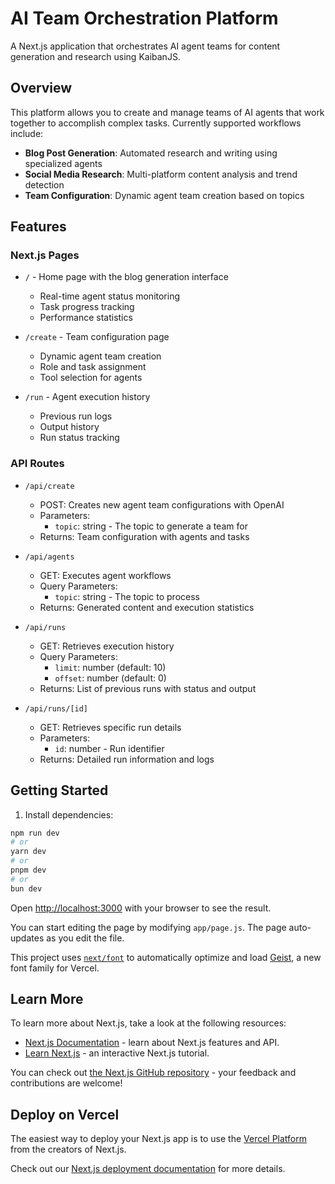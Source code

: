 # AI Team Orchestration Platform

A Next.js application that orchestrates AI agent teams for content generation and research using KaibanJS.

## Overview

This platform allows you to create and manage teams of AI agents that work together to accomplish complex tasks. Currently supported workflows include:

- **Blog Post Generation**: Automated research and writing using specialized agents
- **Social Media Research**: Multi-platform content analysis and trend detection
- **Team Configuration**: Dynamic agent team creation based on topics

## Features

### Next.js Pages

- `/` - Home page with the blog generation interface
  - Real-time agent status monitoring
  - Task progress tracking
  - Performance statistics
  
- `/create` - Team configuration page
  - Dynamic agent team creation
  - Role and task assignment
  - Tool selection for agents

- `/run` - Agent execution history
  - Previous run logs
  - Output history
  - Run status tracking

### API Routes

- `/api/create`
  - POST: Creates new agent team configurations with OpenAI
  - Parameters:
    - `topic`: string - The topic to generate a team for
  - Returns: Team configuration with agents and tasks

- `/api/agents`
  - GET: Executes agent workflows
  - Query Parameters:
    - `topic`: string - The topic to process
  - Returns: Generated content and execution statistics

- `/api/runs`
  - GET: Retrieves execution history
  - Query Parameters:
    - `limit`: number (default: 10)
    - `offset`: number (default: 0)
  - Returns: List of previous runs with status and output

- `/api/runs/[id]`
  - GET: Retrieves specific run details
  - Parameters:
    - `id`: number - Run identifier
  - Returns: Detailed run information and logs

## Getting Started

1. Install dependencies:

```bash
npm run dev
# or
yarn dev
# or
pnpm dev
# or
bun dev
```

Open [http://localhost:3000](http://localhost:3000) with your browser to see the result.

You can start editing the page by modifying `app/page.js`. The page auto-updates as you edit the file.

This project uses [`next/font`](https://nextjs.org/docs/app/building-your-application/optimizing/fonts) to automatically optimize and load [Geist](https://vercel.com/font), a new font family for Vercel.

## Learn More

To learn more about Next.js, take a look at the following resources:

- [Next.js Documentation](https://nextjs.org/docs) - learn about Next.js features and API.
- [Learn Next.js](https://nextjs.org/learn) - an interactive Next.js tutorial.

You can check out [the Next.js GitHub repository](https://github.com/vercel/next.js) - your feedback and contributions are welcome!

## Deploy on Vercel

The easiest way to deploy your Next.js app is to use the [Vercel Platform](https://vercel.com/new?utm_medium=default-template&filter=next.js&utm_source=create-next-app&utm_campaign=create-next-app-readme) from the creators of Next.js.

Check out our [Next.js deployment documentation](https://nextjs.org/docs/app/building-your-application/deploying) for more details.
